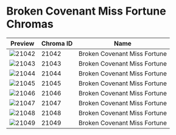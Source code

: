 # Broken Covenant Miss Fortune Chromas

| Preview | Chroma ID | Name |
|---------|-----------|------|
| ![21042](https://raw.communitydragon.org/latest/plugins/rcp-be-lol-game-data/global/default/v1/champion-chroma-images/21/21042.png) | 21042 | Broken Covenant Miss Fortune |
| ![21043](https://raw.communitydragon.org/latest/plugins/rcp-be-lol-game-data/global/default/v1/champion-chroma-images/21/21043.png) | 21043 | Broken Covenant Miss Fortune |
| ![21044](https://raw.communitydragon.org/latest/plugins/rcp-be-lol-game-data/global/default/v1/champion-chroma-images/21/21044.png) | 21044 | Broken Covenant Miss Fortune |
| ![21045](https://raw.communitydragon.org/latest/plugins/rcp-be-lol-game-data/global/default/v1/champion-chroma-images/21/21045.png) | 21045 | Broken Covenant Miss Fortune |
| ![21046](https://raw.communitydragon.org/latest/plugins/rcp-be-lol-game-data/global/default/v1/champion-chroma-images/21/21046.png) | 21046 | Broken Covenant Miss Fortune |
| ![21047](https://raw.communitydragon.org/latest/plugins/rcp-be-lol-game-data/global/default/v1/champion-chroma-images/21/21047.png) | 21047 | Broken Covenant Miss Fortune |
| ![21048](https://raw.communitydragon.org/latest/plugins/rcp-be-lol-game-data/global/default/v1/champion-chroma-images/21/21048.png) | 21048 | Broken Covenant Miss Fortune |
| ![21049](https://raw.communitydragon.org/latest/plugins/rcp-be-lol-game-data/global/default/v1/champion-chroma-images/21/21049.png) | 21049 | Broken Covenant Miss Fortune |